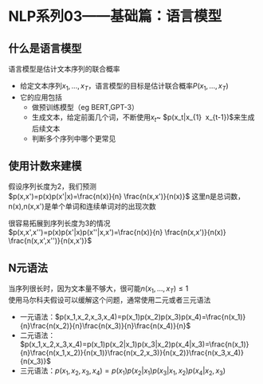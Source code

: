# NLP系列03——基础篇：语言模型

## 什么是语言模型

语言模型是估计文本序列的联合概率
- 给定文本序列$x_1,...,x_T$，语言模型的目标是估计联合概率$P(x_1,...,x_T)$
- 它的应用包括
  - 做预训练模型（eg BERT,GPT-3）
  - 生成文本，给定前面几个词，不断使用$x_t$~ $p(x_t|x_{1} $~$x_{t-1})$来生成后续文本
  - 判断多个序列中哪个更常见

## 使用计数来建模

假设序列长度为2，我们预测  
$p(x,x')=p(x)p(x'|x)=\frac{n(x)}{n} \frac{n(x,x')}{n(x)}$
这里n是总词数，n(x),n(x,x')是单个单词和连续单词对的出现次数

很容易拓展到序列长度为3的情况  
$p(x,x',x'')=p(x)p(x'|x)p(x''|x,x')=\frac{n(x)}{n} \frac{n(x,x')}{n(x)} \frac{n(x,x',x'')}{n(x,x')}$

## N元语法

当序列很长时，因为文本量不够大，很可能$n(x_1,...,x_T) \le 1$  
使用马尔科夫假设可以缓解这个问题，通常使用二元或者三元语法  
- 一元语法：$p(x_1,x_2,x_3,x_4)=p(x_1)p(x_2)p(x_3)p(x_4)=\frac{n(x_1)}{n}\frac{n(x_2)}{n}\frac{n(x_3)}{n}\frac{n(x_4)}{n}$
- 二元语法：$p(x_1,x_2,x_3,x_4)=p(x_1)p(x_2|x_1)p(x_3|x_2)p(x_4|x_3)=\frac{n(x_1)}{n}\frac{n(x_1,x_2)}{n(x_1)}\frac{n(x_2,x_3)}{n(x_2)}\frac{n(x_3,x_4)}{n(x_3)}$
- 三元语法：$p(x_1,x_2,x_3,x_4)=p(x_1)p(x_2|x_1)p(x_3|x_1,x_2)p(x_4|x_2,x_3)$